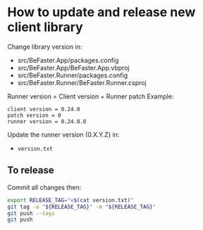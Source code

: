 # How to update and release new client library

Change library version in:
- src/BeFaster.App/packages.config
- src/BeFaster.App/BeFaster.App.vbproj
- src/BeFaster.Runner/packages.config
- src/BeFaster.Runner/BeFaster.Runner.csproj

Runner version = Client version + Runner patch
Example:
```
client version = 0.24.0
patch version = 0
runner version = 0.24.0.0
```

Update the runner version (0.X.Y.Z) in:
- `version.txt`


## To release

Commit all changes then:

```bash
export RELEASE_TAG="v$(cat version.txt)"
git tag -a "${RELEASE_TAG}" -m "${RELEASE_TAG}"
git push --tags
git push
```
